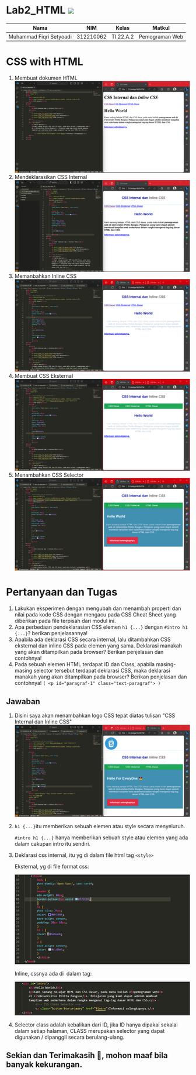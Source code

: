 # Lab2_HTML <img src=https://www.impingesolutions.com/wp-content/uploads/2022/07/html_css_logos.svg width ="130px">
|**Nama**|**NIM**|**Kelas**|**Matkul**|
|----|---|-----|------|
|Muhammad Fiqri Setyoadi|312210062|TI.22.A.2|Pemograman Web|

# CSS with HTML
1. Membuat dokumen HTML
![img](SS/SS1.png)
2. Mendeklarasikan CSS Internal
![img](SS/SS2.png)
3. Memanbahkan Inline CSS
![img](SS/SS3.png)
4. Membuat CSS Eksternal
![img](SS/SS4.png)
5. Menambahkan CSS Selector
![img](SS/SS5.png)

# Pertanyaan dan Tugas
1. Lakukan eksperimen dengan mengubah dan menambah properti dan nilai pada kode CSS dengan mengacu pada CSS Cheat Sheet yang diberikan pada file terpisah dari modul ini.
2. Apa perbedaan pendeklarasian CSS elemen ``h1 {...}`` dengan ``#intro h1 {...}``? berikan penjelasannya!
3. Apabila ada deklarasi CSS secara internal, lalu ditambahkan CSS eksternal dan inline CSS pada elemen yang sama. Deklarasi manakah yang akan ditampilkan pada browser? Berikan penjelasan dan contohnya!
4. Pada sebuah elemen HTML terdapat ID dan Class, apabila masing-masing selector tersebut
terdapat deklarasi CSS, maka deklarasi manakah yang akan ditampilkan pada browser?
Berikan penjelasan dan contohnya! ``( <p id="paragraf-1" class="text-paragraf"> )``

## Jawaban
1. Disini saya akan menambahkan logo CSS tepat diatas tulisan "CSS Internal dan Inline CSS"
![img](SS/SS6.png)
2.  ``h1 {...}``itu memberikan sebuah elemen atau style secara menyeluruh.
    
    ``#intro h1 {...}`` hanya memberikan sebuah style atau elemen yang ada dalam cakupan intro itu sendiri.
3. Deklarasi css internal, itu yg di dalam file html tag ``<style>``

    Eksternal, yg di file format css: 

    ![img](SS/SS7.png)

    Inline, cssnya ada di  dalam tag:

    ![img](SS/SS8.png)

4. Selector class adalah kebalikan dari ID, jika ID hanya dipakai sekalai dalam setiap halaman, CLASS merupakan selector yang dapat digunakan / dipanggil secara berulang-ulang.



## Sekian dan Terimakasih 🙏, mohon maaf bila banyak kekurangan.